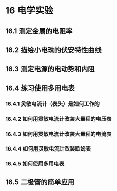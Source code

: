 # 16 电学实验

## 16.1 测定金属的电阻率

## 16.2 描绘小电珠的伏安特性曲线

## 16.3 测定电源的电动势和内阻

## 16.4 练习使用多用电表

### 16.4.1 灵敏电流计（表头）是如何工作的

### 16.4.2 如何用灵敏电流计改装大量程的电压表

### 16.4.3 如何用灵敏电流计改装大量程的电流表

### 16.4.4 如何用灵敏电流计改装欧姆表

### 16.4.5 如何使用多用电表

## 16.5 二极管的简单应用




